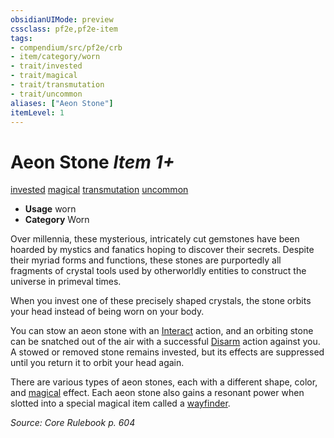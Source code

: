 ```yaml
---
obsidianUIMode: preview
cssclass: pf2e,pf2e-item
tags:
- compendium/src/pf2e/crb
- item/category/worn
- trait/invested
- trait/magical
- trait/transmutation
- trait/uncommon
aliases: ["Aeon Stone"]
itemLevel: 1
---
```

# Aeon Stone *Item 1+*  
[invested](../../../rules/traits/invested.md)  [magical](../../../rules/traits/magical.md)  [transmutation](../../../rules/traits/transmutation.md)  [uncommon](../../../rules/traits/uncommon.md)  

- **Usage** worn
- **Category** Worn

Over millennia, these mysterious, intricately cut gemstones have been hoarded by mystics and fanatics hoping to discover their secrets. Despite their myriad forms and functions, these stones are purportedly all fragments of crystal tools used by otherworldly entities to construct the universe in primeval times.

When you invest one of these precisely shaped crystals, the stone orbits your head instead of being worn on your body.

You can stow an aeon stone with an [Interact](../../../rules/actions/interact.md) action, and an orbiting stone can be snatched out of the air with a successful [Disarm](../../../rules/actions/disarm.md) action against you. A stowed or removed stone remains invested, but its effects are suppressed until you return it to orbit your head again.

There are various types of aeon stones, each with a different shape, color, and [magical](../../../rules/traits/magical.md) effect. Each aeon stone also gains a resonant power when slotted into a special magical item called a [wayfinder](wayfinder.md).

*Source: Core Rulebook p. 604*